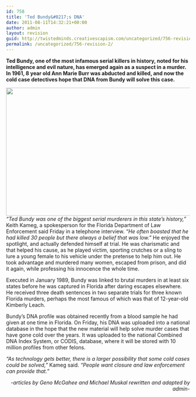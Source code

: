 ```yaml
---
id: 758
title: 'Ted Bundy&#8217;s DNA'
date: 2011-08-11T14:32:21+00:00
author: admin
layout: revision
guid: http://twistedminds.creativescapism.com/uncategorized/756-revision-2/
permalink: /uncategorized/756-revision-2/
---
```

<p class="dropcap-first">
  <strong>Ted Bundy, one of the most infamous serial killers in history, noted for his intelligence and evil nature, has emerged again as a suspect in a murder. In 1961, 8 year old Ann Marie Burr was abducted and killed, and now the cold case detectives hope that DNA from Bundy will solve this case.</strong>
</p>

_<img class="alignnone" src="http://www.latimes.com/media/photo/2011-08/63775929.jpg" alt="" width="600" height="350" />&#8220;Ted Bundy was one of the biggest serial murderers in this state&#8217;s history,&#8221;_ Keith Kameg, a spokesperson for the Florida Department of Law Enforcement said Friday in a telephone interview. _&#8220;He often boasted that he had killed 30 people but there always a belief that was low.&#8221;_ He enjoyed the spotlight, and actually defended himself at trial. He was charismatic and that helped his cause, as he played victim, sporting crutches or a sling to lure a young female to his vehicle under the pretense to help him out. He took advantage and murdered many women, escaped from prison, and did it again, while professing his innocence the whole time.

Executed in January 1989, Bundy was linked to brutal murders in at least six states before he was captured in Florida after daring escapes elsewhere. He received three death sentences in two separate trials for three known Florida murders, perhaps the most famous of which was that of 12-year-old Kimberly Leach.

Bundy’s DNA profile was obtained recently from a blood sample he had given at one time in Florida. On Friday, his DNA was uploaded into a national database in the hope that the new material will help solve murder cases that have gone cold over the years. It was uploaded to the national Combined DNA Index System, or CODIS, database, where it will be stored with 10 million profiles from other felons.

_&#8220;As technology gets better, there is a larger possibility that some cold cases could be solved,&#8221;_ Kameg said. _&#8220;People want closure and law enforcement can provide that.&#8221;_

<p style="text-align: right;">
  <em>-articles by Geno McGahee and Michael Muskal rewritten and adapted by admin-</em>
</p>